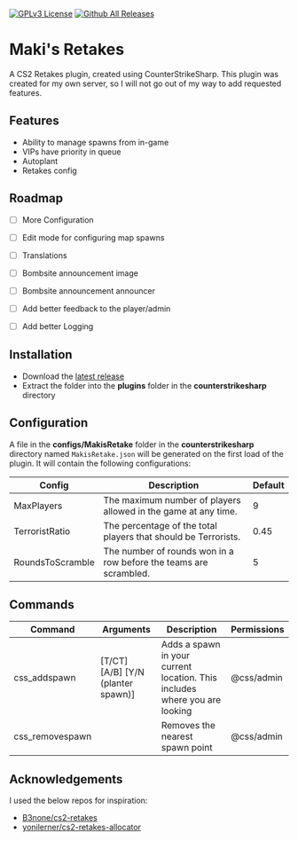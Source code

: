 [![GPLv3 License](https://img.shields.io/badge/License-GPL%20v3-yellow.svg)](https://opensource.org/licenses/) [![Github All Releases](https://img.shields.io/github/downloads/marijay1/MakisRetake/total.svg)](https://github.com/marijay1/MakisRetake/releases)
# Maki's Retakes

A CS2 Retakes plugin, created using CounterStrikeSharp.
This plugin was created for my own server, so I will not go out of my way to add requested features.


## Features

- Ability to manage spawns from in-game
- VIPs have priority in queue
- Autoplant
- Retakes config


## Roadmap

- [ ] More Configuration

- [ ] Edit mode for configuring map spawns

- [ ] Translations

- [ ] Bombsite announcement image 

- [ ] Bombsite announcement announcer

- [ ] Add better feedback to the player/admin

- [ ] Add better Logging


## Installation

- Download the [latest release](https://github.com/marijay1/MakisRetake/releases)
- Extract the folder into the **plugins** folder in the **counterstrikesharp** directory
## Configuration

A file in the **configs/MakisRetake** folder in the **counterstrikesharp** directory named `MakisRetake.json` will be generated on the first load of the plugin. It will contain the following configurations:

| Config                           | Description                                                       | Default |
|----------------------------------|-------------------------------------------------------------------|---------|
| MaxPlayers                       | The maximum number of players allowed in the game at any time.    | 9       |
| TerroristRatio                   | The percentage of the total players that should be Terrorists.    | 0.45    |
| RoundsToScramble                 | The number of rounds won in a row before the teams are scrambled. | 5       |

## Commands

| Command         | Arguments                          | Description                                                                 | Permissions |
|-----------------|------------------------------------|-----------------------------------------------------------------------------|-------------|
| css_addspawn    | [T/CT] [A/B] [Y/N (planter spawn)] | Adds a spawn in your current location. This includes where you are looking  | @css/admin  |
| css_removespawn |                                    | Removes the nearest spawn point                                             | @css/admin  |

## Acknowledgements

I used the below repos for inspiration:
 - [B3none/cs2-retakes](https://github.com/B3none/cs2-retakes)
 - [yonilerner/cs2-retakes-allocator](https://github.com/matiassingers/awesome-readme)

